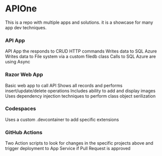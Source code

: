 # APIOne

This is a repo with multiple apps and solutions.  it is a showcase for many app dev techniques.

### API App
API App the responds to CRUD HTTP commands
Writes data to SQL Azure
Writes data to File system via a custom filedb class
Calls to SQL Azure are using Async

### Razor Web App
Basic web app to call API
Shows all records and performs insert/update/delete operations
Includes ability to add and display images
Uses dependency injection techniques to perform class object serilization 


### Codespaces
Uses a custom .devcontainer to add specific extensions

### GitHub Actions
Two Action scripts to look for changes in the specific projects above and trigger deployment to App Service if Pull Request is approved
